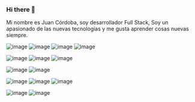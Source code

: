 ### Hi there 👋 

Mi nombre es Juan Córdoba, soy desarrollador Full Stack, Soy un apasionado de las nuevas tecnologias y me gusta aprender cosas nuevas siempre. 



![image](https://user-images.githubusercontent.com/13071942/116709029-aa31fc80-a9a6-11eb-85b9-5378cd247d52.png)
![image](https://user-images.githubusercontent.com/13071942/116709257-e2393f80-a9a6-11eb-83ba-bc3d8af49987.png)
![image](https://user-images.githubusercontent.com/13071942/150377512-2348d518-d28c-4987-b0eb-447c6b2a3ced.png)
![image](https://user-images.githubusercontent.com/13071942/116720413-8b396780-a9b2-11eb-97f4-078af0237dde.png)


![image](https://user-images.githubusercontent.com/13071942/116710028-ae124e80-a9a7-11eb-8479-389e5b2b5837.png)
![image](https://user-images.githubusercontent.com/13071942/116710056-b66a8980-a9a7-11eb-952b-f5663042749a.png)
![image](https://user-images.githubusercontent.com/13071942/116722452-c76dc780-a9b4-11eb-8fe2-d1460b8c40a3.png)

![image](https://user-images.githubusercontent.com/13071942/116709488-190f5580-a9a7-11eb-9047-fcc4398a4578.png)
![image](https://user-images.githubusercontent.com/13071942/116710158-d13cfe00-a9a7-11eb-96c9-ce5ce9fb25e7.png)

![image](https://user-images.githubusercontent.com/13071942/116720048-2251ef80-a9b2-11eb-9c00-3e6ad9121f35.png)
![image](https://user-images.githubusercontent.com/13071942/116720073-28e06700-a9b2-11eb-93f1-b637b0694330.png)
![image](https://user-images.githubusercontent.com/13071942/116709980-9f2b9c00-a9a7-11eb-803e-0d34e8c27be1.png)

![image](https://user-images.githubusercontent.com/13071942/116710179-d8640c00-a9a7-11eb-85c5-05264336cd73.png)
![image](https://user-images.githubusercontent.com/13071942/116710202-def28380-a9a7-11eb-9725-8201f89bb3a7.png)




<!--
**Juancordoba/Juancordoba** is a ✨ _special_ ✨ repository because its `README.md` (this file) appears on your GitHub profile.

Here are some ideas to get you started:

- 🔭 I’m currently working on ...
- 🌱 I’m currently learning ...
- 👯 I’m looking to collaborate on ...
- 🤔 I’m looking for help with ...
- 💬 Ask me about ...
- 📫 How to reach me: ...
- 😄 Pronouns: ...
- ⚡ Fun fact: ...
-->
